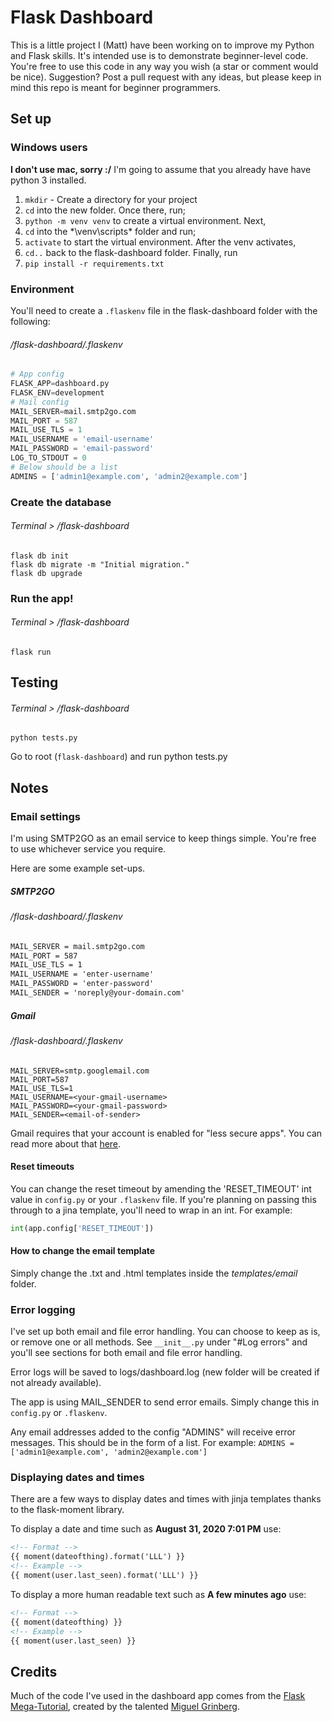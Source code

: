 


# Flask Dashboard
This is a little project I (Matt) have been working on to improve my Python and Flask skills. It's intended use is to demonstrate beginner-level code. You're free to use this code in any way you wish (a star or comment would be nice). Suggestion? Post a pull request with any ideas, but please keep in mind this repo is meant for beginner programmers.

## Set up

### Windows users
**I don't use mac, sorry :/**
I'm going to assume that you already have have python 3 installed.

1. `mkdir` - Create a directory for your project
2. `cd` into the new folder. Once there, run;
3. `python -m venv venv` to create a virtual environment. Next,
4. `cd` into the *\venv\scripts\* folder and run;
5. `activate` to start the virtual environment. After the venv activates,
6. `cd..` back to the flask-dashboard folder. Finally, run
7. `pip install -r requirements.txt`

### Environment
You'll need to create a `.flaskenv` file in the flask-dashboard folder with the following:

###### */flask-dashboard/.flaskenv*
```python
# App config
FLASK_APP=dashboard.py
FLASK_ENV=development
# Mail config
MAIL_SERVER=mail.smtp2go.com
MAIL_PORT = 587
MAIL_USE_TLS = 1
MAIL_USERNAME = 'email-username'
MAIL_PASSWORD = 'email-password'
LOG_TO_STDOUT = 0
# Below should be a list
ADMINS = ['admin1@example.com', 'admin2@example.com']
```

### Create the database
###### Terminal > */flask-dashboard*
```shell
flask db init
flask db migrate -m "Initial migration."
flask db upgrade
```

### Run the app!
###### Terminal > */flask-dashboard*
```shell
flask run
```

## Testing
###### Terminal > */flask-dashboard*
```shell
python tests.py
```
Go to root (`flask-dashboard`) and run python tests.py

## Notes

### Email settings
I'm using SMTP2GO as an email service to keep things simple. You're free to use whichever service you require.

Here are some example set-ups.

##### SMTP2GO
###### */flask-dashboard/.flaskenv*
```html
MAIL_SERVER = mail.smtp2go.com
MAIL_PORT = 587
MAIL_USE_TLS = 1
MAIL_USERNAME = 'enter-username'
MAIL_PASSWORD = 'enter-password'
MAIL_SENDER = 'noreply@your-domain.com'
```
##### Gmail
###### */flask-dashboard/.flaskenv*
```shell
MAIL_SERVER=smtp.googlemail.com
MAIL_PORT=587
MAIL_USE_TLS=1
MAIL_USERNAME=<your-gmail-username>
MAIL_PASSWORD=<your-gmail-password>
MAIL_SENDER=<email-of-sender>
```
Gmail requires that your account is enabled for "less secure apps". You can read more about that [here](https://support.google.com/accounts/answer/6010255?hl=en).

#### Reset timeouts
You can change the reset timeout by amending the 'RESET_TIMEOUT' int value in `config.py` or your `.flaskenv` file. If you're planning on passing this through to a jina template, you'll need to wrap in an int. For example:
```python
int(app.config['RESET_TIMEOUT'])
```
#### How to change the email template
Simply change the .txt and .html templates inside the *templates/email* folder.

### Error logging
I've set up both email and file error handling. You can choose to keep as is, or remove one or all methods. See `__init__.py` under "#Log errors" and you'll see sections for both email and file error handling.

Error logs will be saved to logs/dashboard.log (new folder will be created if not already available).

The app is using MAIL_SENDER to send error emails. Simply change this in `config.py` or `.flaskenv`.

Any email addresses added to the config "ADMINS" will receive error messages. This should be in the form of a list. For example: `ADMINS = ['admin1@example.com', 'admin2@example.com']`

### Displaying dates and times
There are a few ways to display dates and times with jinja templates thanks to the flask-moment library.

To display a date and time such as **August 31, 2020 7:01 PM** use:
```html
<!-- Format -->
{{ moment(dateofthing).format('LLL') }}
<!-- Example -->
{{ moment(user.last_seen).format('LLL') }}
```
To display a more human readable text such as **A few minutes ago** use:
```html
<!-- Format -->
{{ moment(dateofthing) }}
<!-- Example -->
{{ moment(user.last_seen) }}
```
## Credits
Much of the code I've used in the dashboard app comes from the [Flask Mega-Tutorial]([https://blog.miguelgrinberg.com/post/the-flask-mega-tutorial-part-i-hello-world](https://blog.miguelgrinberg.com/post/the-flask-mega-tutorial-part-i-hello-world)), created by the talented [Miguel Grinberg](https://blog.miguelgrinberg.com/post/about-me).
